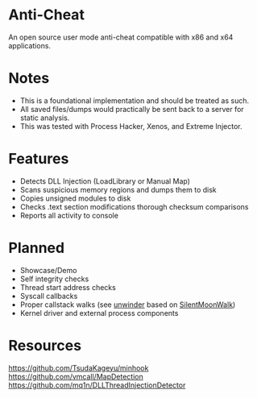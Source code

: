 # Anti-Cheat
An open source user mode anti-cheat compatible with x86 and x64 applications.
# Notes
* This is a foundational implementation and should be treated as such.
* All saved files/dumps would practically be sent back to a server for static analysis.
* This was tested with Process Hacker, Xenos, and Extreme Injector.
# Features
* Detects DLL Injection (LoadLibrary or Manual Map)
* Scans suspicious memory regions and dumps them to disk
* Copies unsigned modules to disk
* Checks .text section modifications thorough checksum comparisons
* Reports all activity to console
# Planned
* Showcase/Demo
* Self integrity checks
* Thread start address checks
* Syscall callbacks
* Proper callstack walks (see [unwinder](https://github.com/thetuh/unwinder) based on [SilentMoonWalk](https://github.com/klezVirus/SilentMoonwalk))
* Kernel driver and external process components
# Resources
https://github.com/TsudaKageyu/minhook
https://github.com/vmcall/MapDetection
https://github.com/mq1n/DLLThreadInjectionDetector
